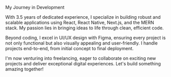 My Journey in Development

With 3.5 years of dedicated experience, I specialize in building robust and scalable applications using React, React Native, Next.js, and the MERN stack. My passion lies in bringing ideas to life through clean, efficient code.

Beyond coding, I excel in UI/UX design with Figma, ensuring every project is not only functional but also visually appealing and user-friendly. I handle projects end-to-end, from initial concept to final deployment.

I'm now venturing into freelancing, eager to collaborate on exciting new projects and deliver exceptional digital experiences. Let's build something amazing together!